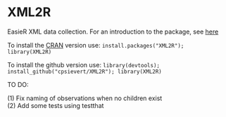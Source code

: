 XML2R
=======

EasieR XML data collection. For an introduction to the package, see [here](http://cpsievert.github.io/XML2R/)

To install the [CRAN](http://cran.r-project.org/web/packages/XML2R/index.html) version use: `install.packages("XML2R"); library(XML2R)`

To install the github version use: `library(devtools); install_github("cpsievert/XML2R"); library(XML2R)`

TO DO:

(1) Fix naming of observations when no children exist   
(2) Add some tests using testthat   
